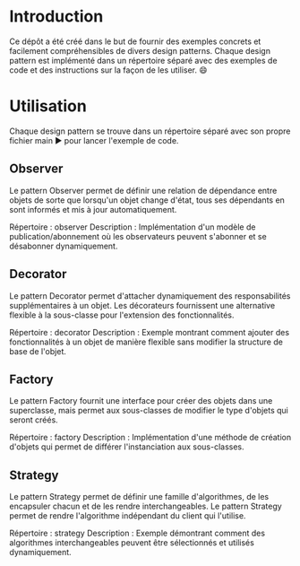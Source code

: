 # Introduction
Ce dépôt a été créé dans le but de fournir des exemples concrets et facilement compréhensibles de divers design patterns. Chaque design pattern est implémenté dans un répertoire séparé avec des exemples de code et des instructions sur la façon de les utiliser. 😄 

# Utilisation
Chaque design pattern se trouve dans un répertoire séparé avec son propre fichier main ▶️ pour lancer l'exemple de code. 

## Observer
Le pattern Observer permet de définir une relation de dépendance entre objets de sorte que lorsqu'un objet change d'état, tous ses dépendants en sont informés et mis à jour automatiquement.

Répertoire : observer
Description : Implémentation d'un modèle de publication/abonnement où les observateurs peuvent s'abonner et se désabonner dynamiquement.

## Decorator
Le pattern Decorator permet d'attacher dynamiquement des responsabilités supplémentaires à un objet. Les décorateurs fournissent une alternative flexible à la sous-classe pour l'extension des fonctionnalités.

Répertoire : decorator
Description : Exemple montrant comment ajouter des fonctionnalités à un objet de manière flexible sans modifier la structure de base de l'objet.

## Factory
Le pattern Factory fournit une interface pour créer des objets dans une superclasse, mais permet aux sous-classes de modifier le type d'objets qui seront créés.

Répertoire : factory
Description : Implémentation d'une méthode de création d'objets qui permet de différer l'instanciation aux sous-classes.

## Strategy
Le pattern Strategy permet de définir une famille d'algorithmes, de les encapsuler chacun et de les rendre interchangeables. Le pattern Strategy permet de rendre l'algorithme indépendant du client qui l'utilise.

Répertoire : strategy
Description : Exemple démontrant comment des algorithmes interchangeables peuvent être sélectionnés et utilisés dynamiquement.
